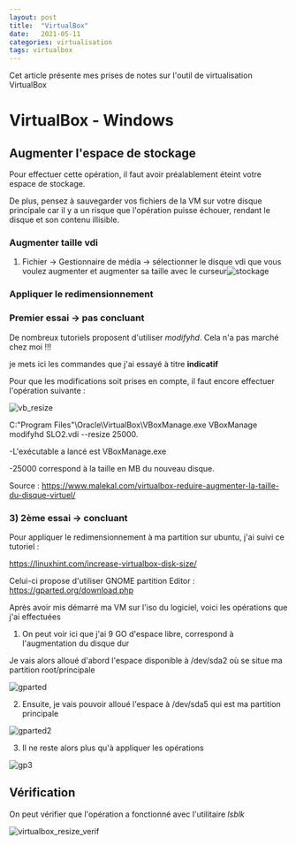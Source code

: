 ```yaml
---
layout: post
title:  "VirtualBox"
date:   2021-05-11
categories: virtualisation
tags: virtualbox
---
```

Cet article présente mes prises de notes sur l'outil de virtualisation VirtualBox

# VirtualBox - Windows

## Augmenter l'espace de stockage

Pour  effectuer cette opération, il faut avoir préalablement éteint votre espace de stockage.

De plus, pensez à sauvegarder vos fichiers de la VM sur votre disque principale car il y a un risque que l'opération puisse échouer, rendant le disque et son contenu illisible.

### Augmenter taille vdi

1) Fichier -> Gestionnaire de média -> sélectionner le disque vdi que vous voulez augmenter et augmenter sa taille avec le curseur![stockage]({{site.url}}\assets\article\virtualBox\gparted_stockage.png)





### Appliquer le redimensionnement 

### Premier essai -> pas concluant

De nombreux tutoriels proposent d'utiliser *modifyhd*. Cela n'a pas marché chez moi !!!

je mets ici les commandes que j'ai essayé à titre **indicatif**

Pour que les modifications soit prises en compte, il faut encore effectuer l'opération suivante :

![vb_resize]({{site.url}}\assets\article\virtualBox\virtualbox_resize.JPG)

C:\"Program Files"\Oracle\VirtualBox\VBoxManage.exe VBoxManage modifyhd SLO2.vdi --resize 25000.

-L'exécutable a lancé est VBoxManage.exe

-25000 correspond à la taille en MB du nouveau disque.

Source : https://www.malekal.com/virtualbox-reduire-augmenter-la-taille-du-disque-virtuel/



### 3) 2ème essai -> concluant

 Pour appliquer le redimensionnement à ma partition sur ubuntu, j'ai suivi ce tutoriel :

https://linuxhint.com/increase-virtualbox-disk-size/

Celui-ci propose d'utiliser GNOME partition Editor : https://gparted.org/download.php

Après avoir mis démarré ma VM sur l'iso du logiciel, voici les opérations que j'ai effectuées

1) On peut voir ici que j'ai 9 GO d'espace libre, correspond à l'augmentation du disque dur

Je vais alors alloué d'abord l'espace disponible à /dev/sda2 où se situe ma partition root/principale

![gparted]({{site.url}}\assets\article\virtualBox\gparted.JPG)



2) Ensuite, je vais pouvoir alloué l'espace à /dev/sda5 qui est ma partition principale

![gparted2]({{site.url}}\assets\article\virtualBox\gparted2.JPG)



3) Il ne reste alors plus qu'à appliquer les opérations

![gp3]({{site.url}}\assets\article\virtualBox\gparted.JPG)



## Vérification

On peut vérifier que l'opération a fonctionné avec l'utilitaire *lsblk*

![virtualbox_resize_verif]({{site.url}}\assets\article\virtualBox\virtualbox_resize_verif.JPG) 





